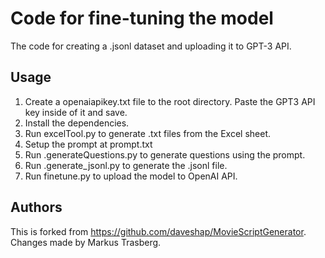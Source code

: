 # Code for fine-tuning the model

The code for creating a .jsonl dataset and uploading it to GPT-3 API.

## Usage
1. Create a openaiapikey.txt file to the root directory. Paste the GPT3 API key inside of it and save.
2. Install the dependencies.
2. Run excelTool.py to generate .txt files from the Excel sheet.
3. Setup the prompt at prompt.txt
4. Run .generateQuestions.py to generate questions using the prompt. 
5. Run .generate_jsonl.py to generate the .jsonl file.
6. Run finetune.py to upload the model to OpenAI API.

## Authors
This is forked from https://github.com/daveshap/MovieScriptGenerator. Changes made by Markus Trasberg.